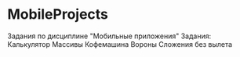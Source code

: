 # MobileProjects
Задания по дисциплине "Мобильные приложения"
Задания:
  Калькулятор
  Массивы
  Кофемашина
  Вороны
  Сложения без вылета
